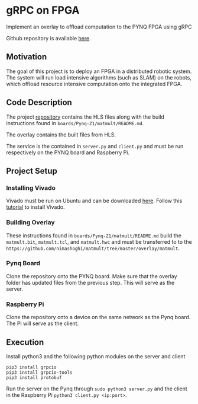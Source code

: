 # gRPC on FPGA

Implement an overlay to offload computation to the PYNQ FPGA using gRPC

Github repository is available [here](https://github.com/nimashoghi/matmult).

## Motivation

The goal of this project is to deploy an FPGA in a distributed robotic system. The system will run load intensive algorithms (such as SLAM) on the robots, which offload resource intensive computation onto the integrated FPGA. 

## Code Description

The project [repository](https://github.com/nimashoghi/matmult) contains the HLS files along with the build instructions found in `boards/Pynq-Z1/matmult/README.md`. 

The overlay contains the built files from HLS. 

The service is the contained in `server.py` and `client.py` and must be run respectively on the PYNQ board and Raspberry Pi. 


## Project Setup

### Installing Vivado

Vivado must be run on Ubuntu and can be downloaded [here](https://www.xilinx.com/support/download/index.html/content/xilinx/en/downloadNav/vivado-design-tools/2019-2.html). Follow this [tutorial](https://www.youtube.com/watch?v=3L0baY-DA3c) to install Vivado.  

### Building Overlay

These instructions found in `boards/Pynq-Z1/matmult/README.md` build the `matmult.bit`, `matmult.tcl`, and `matmult.hwc` and must be transferred to to the `https://github.com/nimashoghi/matmult/tree/master/overlay/matmult`. 

### Pynq Board

Clone the repository onto the PYNQ board. Make sure that the overlay folder has updated files from the previous step. This will serve as the server.

### Raspberry Pi

Clone the repository onto a device on the same network as the Pynq board. The Pi will serve as the client.

## Execution

Install python3 and the following python modules on the server and client

```
pip3 install grpcio
pip3 install grpcio-tools
pip3 install protobuf
```

Run the server on the Pynq through `sudo python3 server.py` and the client in the Raspberry Pi `python3 client.py <ip:port>`.